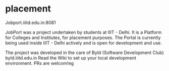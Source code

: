 placement
=========

Jobport.iiitd.edu.in:8081

JobPort was a project undertaken by students at IIIT - Delhi. It is a Platform for Colleges and Institutes, for placement purposes. The Portal is currently being used inside IIIT - Delhi actively and is open for development and use.

The project was developed in the care of Byld (Software Development Club) byld.iiitd.edu.in
 Read the Wiki to set up your local development environment. PRs are welcom!eg
